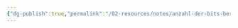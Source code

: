 ```yaml
---
{"dg-publish":true,"permalink":"/02-resources/notes/anzahl-der-bits-berechen/","tags":["empty","netzwerk/ip/ipv4"],"noteIcon":"","updated":"2024-07-28T01:01:06.484+02:00"}
---
```




